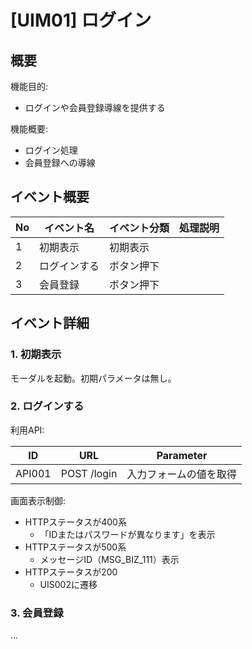 # [UIM01] ログイン

## 概要

機能目的:

- ログインや会員登録導線を提供する

機能概要:

- ログイン処理
- 会員登録への導線

## イベント概要

| No | イベント名  | イベント分類 | 処理説明 |
|----|--------|--------|------|
| 1  | 初期表示   | 初期表示   |      |
| 2  | ログインする | ボタン押下  |      |
| 3  | 会員登録   | ボタン押下  |      |

## イベント詳細

### 1. 初期表示

モーダルを起動。初期パラメータは無し。

### 2. ログインする

利用API:

| ID     | URL         | Parameter   |
|--------|-------------|-------------|
| API001 | POST /login | 入力フォームの値を取得 |

画面表示制御:

- HTTPステータスが400系
  - 「IDまたはパスワードが異なります」を表示  
- HTTPステータスが500系
  - メッセージID（MSG_BIZ_111）表示
- HTTPステータスが200
  - UIS002に遷移

### 3. 会員登録

...
